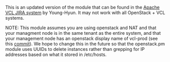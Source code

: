 This is an updated version of the module that can be found in the [Apache VCL JIRA system](https://issues.apache.org/jira/browse/VCL-590) by Young-Hyun. It may not work with all OpenStack + VCL systems.

NOTE: This module assumes you are using openstack and NAT and that your managment node is in the same tenant as the entire system, and that your management node has an openstack display name of vcl-prod (see this [commit](https://github.com/cybera/openstack-vcl-module/commit/36352b682ab23a0f89900507aa6c89de617190dd)). We hope to change this in the future so that the openstack.pm module uses UUIDs to delete instances rather than grepping for IP addresses based on what it stored in /etc/hosts.
